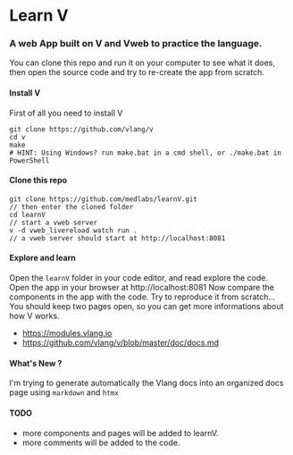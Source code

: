 # Learn V

### A web App built on V and Vweb to practice the language.
You can clone this repo and run it on your computer to see what it does, then open the source code and try to re-create the app from scratch.  

#### Install V
First of all you need to install V
```
git clone https://github.com/vlang/v
cd v
make
# HINT: Using Windows? run make.bat in a cmd shell, or ./make.bat in PowerShell
```

#### Clone this repo
```
git clone https://github.com/medlabs/learnV.git
// then enter the cloned folder
cd learnV
// start a vweb server
v -d vweb_livereload watch run .
// a vweb server should start at http://localhost:8081
```

#### Explore and learn
Open the `learnV` folder in your code editor, and read explore the code.  
Open the app in your browser at http://localhost:8081
Now compare the components in the app with the code.
Try to reproduce it from scratch...
You should keep two pages open, so you can get more informations about how V works.
- https://modules.vlang.io
- https://github.com/vlang/v/blob/master/doc/docs.md

#### What's New ?
I'm trying to generate automatically the Vlang docs into an organized docs page using `markdown` and `htmx`

#### TODO
- more components and pages will be added to learnV.
- more comments will be added to the code.
